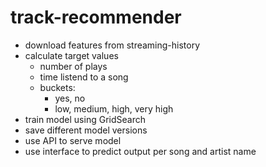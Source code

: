 # track-recommender

- download features from streaming-history
- calculate target values
    - number of plays
    - time listend to a song
    - buckets: 
        - yes, no
        - low, medium, high, very high
- train model using GridSearch
- save different model versions
- use API to serve model
- use interface to predict output per song and artist name
